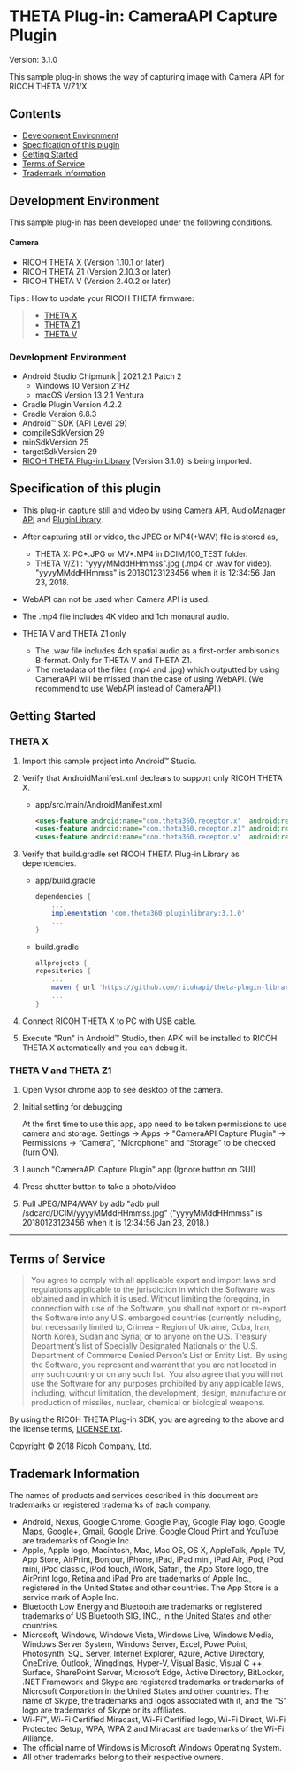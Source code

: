 # THETA Plug-in: CameraAPI Capture Plugin

Version: 3.1.0

This sample plug-in shows the way of capturing image with Camera API for RICOH THETA V/Z1/X.

## Contents

* [Development Environment](#requirements)
* [Specification of this plugin](#specification)
* [Getting Started](#started)
* [Terms of Service](#terms)
* [Trademark Information](#trademark)

<a name="requirements"></a>

## Development Environment

This sample plug-in has been developed under the following conditions.

#### Camera

* RICOH THETA X  (Version 1.10.1 or later)
* RICOH THETA Z1 (Version 2.10.3 or later)
* RICOH THETA V  (Version 2.40.2 or later)

Tips : How to update your RICOH THETA firmware:
> * [THETA X](https://support.theta360.com/en/manual/x/content/update/update_01.html)
> * [THETA Z1](https://support.theta360.com/en/manual/z1/content/update/update_01.html)
> * [THETA V](https://support.theta360.com/en/manual/v/content/update/update_01.html)


### Development Environment

* Android Studio Chipmunk | 2021.2.1 Patch 2
    * Windows 10 Version 21H2
    * macOS Version 13.2.1 Ventura
* Gradle Plugin Version 4.2.2
* Gradle Version 6.8.3
* Android&trade; SDK (API Level 29)
* compileSdkVersion 29
* minSdkVersion 25
* targetSdkVersion 29
* [RICOH THETA Plug-in Library](https://github.com/ricohapi/theta-plugin-library) (Version 3.1.0) is being imported.

<a name="specification"></a>
## Specification of this plugin
* This plug-in capture still and video by using [Camera API](https://api.ricoh/docs/theta-plugin-reference/camera-api/), [AudioManager API](https://api.ricoh/docs/theta-plugin-reference/audio-manager-api/) and [PluginLibrary](https://github.com/ricohapi/theta-plugin-sdk/tree/master/pluginlibrary).
* After capturing still or video, the JPEG or MP4(+WAV) file is stored as,
    * THETA X: PC*.JPG or MV*.MP4 in DCIM/100_TEST folder.
    * THETA V/Z1 : "yyyyMMddHHmmss".jpg (.mp4 or .wav for video). "yyyyMMddHHmmss" is 20180123123456 when it is 12:34:56 Jan 23, 2018.
* WebAPI can not be used when Camera API is used.
* The .mp4 file includes 4K video and 1ch monaural audio.

* THETA V and THETA Z1 only
    * The .wav file includes 4ch spatial audio as a first-order ambisonics B-format. Only for THETA V and THETA Z1.
    * The metadata of the files (.mp4 and .jpg) which outputted by using CameraAPI will be missed than the case of using WebAPI. (We recommend to use WebAPI instead of CameraAPI.)

<a name="started"></a>
## Getting Started

### THETA X
1. Import this sample project into Android&trade; Studio.
1. Verify that AndroidManifest.xml declears to support only RICOH THETA X.
    * app/src/main/AndroidManifest.xml

        ```xml
        <uses-feature android:name="com.theta360.receptor.x"  android:required="true" />
        <uses-feature android:name="com.theta360.receptor.z1" android:required="true" />
        <uses-feature android:name="com.theta360.receptor.v"  android:required="true" />
        ```

1. Verify that build.gradle set RICOH THETA Plug-in Library as dependencies.
    * app/build.gradle

        ```gradle
        dependencies {
            ...
            implementation 'com.theta360:pluginlibrary:3.1.0'
            ...
        }
        ```

    * build.gradle

        ```gradle
        allprojects {
        repositories {
            ...
            maven { url 'https://github.com/ricohapi/theta-plugin-library/raw/master/repository' }
            ...
        }
        ```

1. Connect RICOH THETA X to PC with USB cable.
1. Execute "Run" in Android&trade; Studio, then APK will be installed to RICOH THETA X automatically and you can debug it.

### THETA V and THETA Z1
1. Open Vysor chrome app to see desktop of the camera.
1. Initial setting for debugging

    At the first time to use this app, app need to be taken permissions to use camera and storage.
    Settings → Apps → "CameraAPI Capture Plugin" → Permissions →
      “Camera”, "Microphone" and “Storage” to be checked (turn ON).

1. Launch "CameraAPI Capture Plugin" app
    (Ignore button on GUI)
1. Press shutter button to take a photo/video
1. Pull JPEG/MP4/WAV by adb
    "adb pull /sdcard/DCIM/yyyyMMddHHmmss.jpg" ("yyyyMMddHHmmss" is 20180123123456 when it is 12:34:56 Jan 23, 2018.)

---

<a name="terms"></a>
## Terms of Service

> You agree to comply with all applicable export and import laws and regulations applicable to the jurisdiction in which the Software was obtained and in which it is used. Without limiting the foregoing, in connection with use of the Software, you shall not export or re-export the Software  into any U.S. embargoed countries (currently including, but necessarily limited to, Crimea – Region of Ukraine, Cuba, Iran, North Korea, Sudan and Syria) or  to anyone on the U.S. Treasury Department’s list of Specially Designated Nationals or the U.S. Department of Commerce Denied Person’s List or Entity List.  By using the Software, you represent and warrant that you are not located in any such country or on any such list.  You also agree that you will not use the Software for any purposes prohibited by any applicable laws, including, without limitation, the development, design, manufacture or production of missiles, nuclear, chemical or biological weapons.

By using the RICOH THETA Plug-in SDK, you are agreeing to the above and the license terms, [LICENSE.txt](LICENSE.txt).

Copyright &copy; 2018 Ricoh Company, Ltd.

<a name="trademark"></a>
## Trademark Information

The names of products and services described in this document are trademarks or registered trademarks of each company.

* Android, Nexus, Google Chrome, Google Play, Google Play logo, Google Maps, Google+, Gmail, Google Drive, Google Cloud Print and YouTube are trademarks of Google Inc.
* Apple, Apple logo, Macintosh, Mac, Mac OS, OS X, AppleTalk, Apple TV, App Store, AirPrint, Bonjour, iPhone, iPad, iPad mini, iPad Air, iPod, iPod mini, iPod classic, iPod touch, iWork, Safari, the App Store logo, the AirPrint logo, Retina and iPad Pro are trademarks of Apple Inc., registered in the United States and other countries. The App Store is a service mark of Apple Inc.
* Bluetooth Low Energy and Bluetooth are trademarks or registered trademarks of US Bluetooth SIG, INC., in the United States and other countries.
* Microsoft, Windows, Windows Vista, Windows Live, Windows Media, Windows Server System, Windows Server, Excel, PowerPoint, Photosynth, SQL Server, Internet Explorer, Azure, Active Directory, OneDrive, Outlook, Wingdings, Hyper-V, Visual Basic, Visual C ++, Surface, SharePoint Server, Microsoft Edge, Active Directory, BitLocker, .NET Framework and Skype are registered trademarks or trademarks of Microsoft Corporation in the United States and other countries. The name of Skype, the trademarks and logos associated with it, and the "S" logo are trademarks of Skype or its affiliates.
* Wi-Fi™, Wi-Fi Certified Miracast, Wi-Fi Certified logo, Wi-Fi Direct, Wi-Fi Protected Setup, WPA, WPA 2 and Miracast are trademarks of the Wi-Fi Alliance.
* The official name of Windows is Microsoft Windows Operating System.
* All other trademarks belong to their respective owners.
